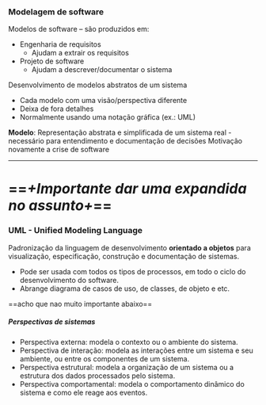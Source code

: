 ### Modelagem de software
Modelos de software – são produzidos em:
- Engenharia de requisitos
	- Ajudam a extrair os requisitos
- Projeto de software
	- Ajudam a descrever/documentar o sistema
	
Desenvolvimento de modelos abstratos de um sistema
- Cada modelo com uma visão/perspectiva diferente
- Deixa de fora detalhes
- Normalmente usando uma notação gráfica (ex.: UML)

**Modelo**: Representação abstrata e simplificada de um sistema real - necessário para entendimento e documentação de decisões
Motivação novamente a crise de software
___
# ==*+Importante dar uma expandida no assunto+*==
### UML - Unified Modeling Language
Padronização da linguagem de desenvolvimento **orientado a objetos** para visualização, especificação, construção e documentação de sistemas.
- Pode ser usada com todos os tipos de processos, em todo o ciclo do desenvolvimento do software.
- Abrange diagrama de casos de uso, de classes, de objeto e etc.

==acho que nao muito importante abaixo==
##### Perspectivas de sistemas
- Perspectiva externa: modela o contexto ou o ambiente do sistema.
- Perspectiva de interação: modela as interações entre um sistema e seu ambiente, ou entre os componentes de um sistema.
- Perspectiva estrutural: modela a organização de um sistema ou a estrutura dos dados processados pelo sistema.
- Perspectiva comportamental: modela o comportamento dinâmico do sistema e como ele reage aos eventos.
